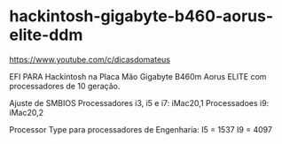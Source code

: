 # hackintosh-gigabyte-b460-aorus-elite-ddm
https://www.youtube.com/c/dicasdomateus

EFI PARA Hackintosh na Placa Mão Gigabyte B460m Aorus ELITE com processadores de 10 geração.


Ajuste de SMBIOS 
Processadores i3, i5 e i7: iMac20,1
Processadoes i9: iMac20,2

Processor Type para processadores de Engenharia:
I5 = 1537
I9 = 4097


